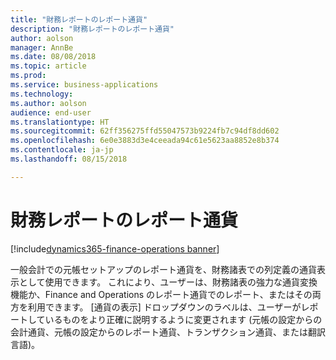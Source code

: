 ```yaml
---
title: "財務レポートのレポート通貨"
description: "財務レポートのレポート通貨"
author: aolson
manager: AnnBe
ms.date: 08/08/2018
ms.topic: article
ms.prod: 
ms.service: business-applications
ms.technology: 
ms.author: aolson
audience: end-user
ms.translationtype: HT
ms.sourcegitcommit: 62ff356275ffd55047573b9224fb7c94df8dd602
ms.openlocfilehash: 6e0e3883d3e4ceeada94c61e5623aa8852e8b374
ms.contentlocale: ja-jp
ms.lasthandoff: 08/15/2018

---
```

#  <a name="reporting-currency-in-financial-reporting"></a>財務レポートのレポート通貨

[!include[dynamics365-finance-operations banner](../includes/dynamics365-finance-operations.md)]



一般会計での元帳セットアップのレポート通貨を、財務諸表での列定義の通貨表示として使用できます。 これにより、ユーザーは、財務諸表の強力な通貨変換機能か、Finance and Operations のレポート通貨でのレポート、またはその両方を利用できます。 [通貨の表示] ドロップダウンのラベルは、ユーザーがレポートしているものをより正確に説明するように変更されます (元帳の設定からの会計通貨、元帳の設定からのレポート通貨、トランザクション通貨、または翻訳言語)。

